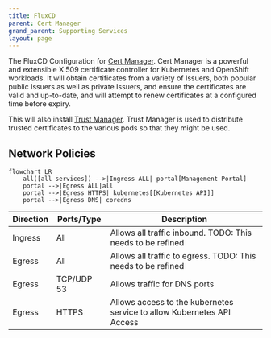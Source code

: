 ```yaml
---
title: FluxCD
parent: Cert Manager
grand_parent: Supporting Services
layout: page
---
```


The FluxCD Configuration for [Cert Manager](https://cert-manager.io/). Cert Manager is a powerful and extensible X.509 certificate controller for Kubernetes and OpenShift workloads. It will obtain certificates from a variety of Issuers, both popular public Issuers as well as private Issuers, and ensure the certificates are valid and up-to-date, and will attempt to renew certificates at a configured time before expiry.

This will also install [Trust Manager](https://cert-manager.io/docs/trust/). Trust Manager is used to distribute trusted certificates to the various pods so that they might be used.

## Network Policies

```mermaid
flowchart LR
    all([all services]) -->|Ingress ALL| portal[Management Portal] 
    portal -->|Egress ALL|all
    portal -->|Egress HTTPS| kubernetes[[Kubernetes API]]
    portal -->|Egress DNS| coredns
```

| Direction | Ports/Type | Description |
| --- | --- | --- |
| Ingress | All | Allows all traffic inbound. TODO: This needs to be refined |
| Egress | All | Allows all traffic to egress. TODO: This needs to be refined |
| Egress | TCP/UDP 53 | Allows traffic for DNS ports |
| Egress | HTTPS | Allows access to the kubernetes service to allow Kubernetes API Access |